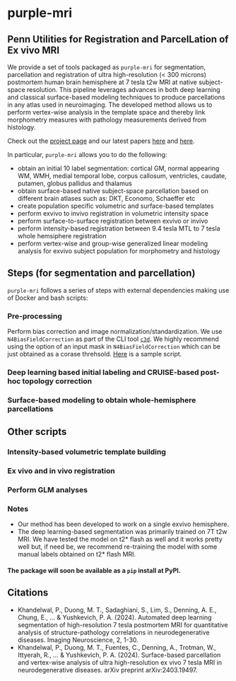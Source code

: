 # purple-mri
## **P**enn **U**tilities for **R**egistration and **P**arcel**L**ation of **E**x vivo **MRI**

We provide a set of tools packaged as `purple-mri` for segmentation, parcellation and registration of ultra high-resolution (< 300 microns) postmortem human brain hemisphere at 7 tesla t2w MRI at native subject-space resolution. This pipeline leverages advances in both deep learning and classical surface-based modeling techniques to produce parcellations in any atlas used in neuroimaging. The developed method allows us to perform vertex-wise analysis in the template space and thereby link morphometry measures with pathology measurements derived from histology.

Check out the [project page](https://pulkit-khandelwal.github.io/exvivo-brain-upenn/) and our latest papers [here](https://direct.mit.edu/imag/article/doi/10.1162/imag_a_00171/120741) and [here](https://arxiv.org/abs/2403.19497).

In particular, `purple-mri` allows you to do the following:
+ obtain an initial 10 label segmentation: cortical GM, normal appearing WM, WMH, medial temporal lobe, corpus callosum, ventricles, caudate, putamen, globus pallidus and thalamus
+ obtain surface-based native subject-space parcellation based on different brain atlases such as: DKT, Economo, Schaeffer etc
+ create population specific volumetric and surface-based templates
+ perform exvivo to invivo registration in volumetric intensity space
+ perform surface-to-surface registration between exvivo or invivo
+ perform intensity-based registration between 9.4 tesla MTL to 7 tesla whole hemsiphere registration
+ perform vertex-wise and group-wise generalized linear modeling analysis for exvivo subject population for morphometry and histology

## Steps (for segmentation and parcellation)
`purple-mri` follows a series of steps with external dependencies making use of Docker and bash scripts:

### Pre-processing
Perform bias correction and image normalization/standardization. We use `N4BiasFieldCorrection` as part of the CLI tool [`c3d`](http://www.itksnap.org/pmwiki/pmwiki.php?n=Convert3D.Convert3D). We highly recommend using the option of an input mask in `N4BiasFieldCorrection` which can be just obtained as a corase threhsold.
[Here](https://github.com/Pulkit-Khandelwal/upenn-picsl-brain-ex-vivo/tree/main/misc_scripts) is a sample script.

### Deep learning based initial labeling and CRUISE-based post-hoc topology correction 

### Surface-based modeling to obtain whole-hemisphere parcellations

## Other scripts
### Intensity-based volumetric template building
### Ex vivo and in vivo registration
### Perform GLM analyses

### Notes
+ Our method has been developed to work on a single exvivo hemisphere.
+ The deep learning-based segmentation was primarily trained on 7T t2w MRI. We have tested the model on t2* flash as well and it works pretty well but, if need be, we recommend re-training the model with some manual labels obtained on t2* flash MRI.


#### The package will soon be available as a `pip` install at PyPI.

## Citations
+ Khandelwal, P., Duong, M. T., Sadaghiani, S., Lim, S., Denning, A. E., Chung, E., ... & Yushkevich, P. A. (2024). Automated deep learning segmentation of high-resolution 7 tesla postmortem MRI for quantitative analysis of structure-pathology correlations in neurodegenerative diseases. Imaging Neuroscience, 2, 1-30.
+ Khandelwal, P., Duong, M. T., Fuentes, C., Denning, A., Trotman, W., Ittyerah, R., ... & Yushkevich, P. A. (2024). Surface-based parcellation and vertex-wise analysis of ultra high-resolution ex vivo 7 tesla MRI in neurodegenerative diseases. arXiv preprint arXiv:2403.19497.

